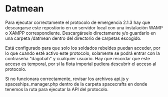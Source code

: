 # Datmean
Para ejecutar correctamente el protocolo de emergencia 2.1.3 hay que descargarse este repostiorio en un servidor local con una
instalación WAMP o XAMPP correspondiente. Descargárselo directamente y/o guardarlo en una carpeta /datmean dentro del directorio de
carpetas escogido.

Está configurado para que solo los soldados rebeldes puedan acceder, por lo que cuando esté activo este protocolo, solamente se podrá entrar
con la contraseña "dagobah" y cualquier usuario. Hay que recordar que este acceso es temporal, por si la flota imperial pudiera descubrir
el acceso al protocolo.

Si no funcionara correctamente, revisar los archivos api.js y spaceships_manager.php dentro de la carpeta spacecrafts 
en donde tenemos la ruta para ejecutar la API del protocolo.
